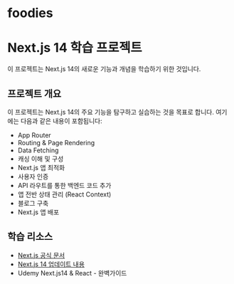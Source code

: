 # foodies

# Next.js 14 학습 프로젝트
이 프로젝트는 Next.js 14의 새로운 기능과 개념을 학습하기 위한 것입니다.

## 프로젝트 개요
이 프로젝트는 Next.js 14의 주요 기능을 탐구하고 실습하는 것을 목표로 합니다. 여기에는 다음과 같은 내용이 포함됩니다:

- App Router
- Routing & Page Rendering
- Data Fetching
- 캐싱 이해 및 구성
- Next.js 앱 최적화
- 사용자 인증
- API 라우트를 통한 백엔드 코드 추가
- 앱 전반 상태 관리 (React Context)
- 블로그 구축
- Next.js 앱 배포

## 학습 리소스

- [Next.js 공식 문서](https://nextjs.org/docs)
- [Next.js 14 업데이트 내용](https://nextjs.org/blog/next-14)
- Udemy Next.js14 & React - 완벽가이드
